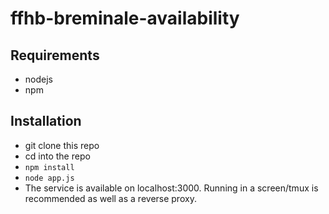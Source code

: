 # ffhb-breminale-availability

## Requirements
* nodejs
* npm

## Installation
* git clone this repo
* cd into the repo
* `npm install`
* `node app.js`
* The service is available on localhost:3000. Running in a screen/tmux is recommended as well as a reverse proxy.
